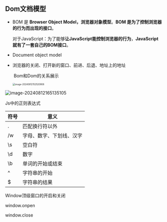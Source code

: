## Dom文档模型

- BOM 是 **Browser Object Model，浏览器对象模型**。**BOM 是为了控制浏览器的行为而出现的接口**。

  对于JavaScript：为了能够**让JavaScript能控制浏览器的行为**，**JavaScript就有了一套自己的BOM接口**。

- Document object model

- 浏览器的关闭、打开新的窗口、前进、后退、地址上的地址

  

  ​			Bom和Dom的关系展示

  <img src="C:\Users\P1key\AppData\Roaming\Typora\typora-user-images\image-20240812152520908.png" alt="image-20240812152520908" style="zoom:50%;" />

![image-20240812165135105](C:\Users\P1key\AppData\Roaming\Typora\typora-user-images\image-20240812165135105.png)

 

Js中的正则表达式

| 符号 | 意义                     |
| ---- | ------------------------ |
| .    | 匹配换行符以外           |
| /w   | 字母、数字、下划线、汉字 |
| \s   | 空白符                   |
| \d   | 数字                     |
| \b   | 单词的开始或结束         |
| ^    | 字符串的开始             |
| $    | 字符串的结果             |

Window顶级窗口的开启和关闭

window.onpen

window.close 



#### 
